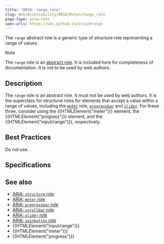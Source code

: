 ```yaml
---
title: "ARIA: range role"
slug: Web/Accessibility/ARIA/Roles/range_role
page-type: aria-role
spec-urls: https://w3c.github.io/aria/#range
---
```




The `range` abstract role is a generic type of structure role representing a range of values.

> [!NOTE]
> The `range` role is an [abstract role](/Web/Accessibility/ARIA/Roles#6._abstract_roles). It is included here for completeness of documentation. It is not to be used by web authors.

## Description

The `range` role is an abstract role. It must not be used by web authors. It is the superclass for structural roles for elements that accept a value within a range of values, including the [`meter`](/Web/Accessibility/ARIA/Roles/meter_role) role, [`progressbar`](/Web/Accessibility/ARIA/Roles/progressbar_role) and [`slider`](/Web/Accessibility/ARIA/Roles/slider_role). For these three, consider using the {{HTMLElement("meter")}} element, the {{HTMLElement("progress")}} element, and the {{HTMLElement("input/range")}}, respectively.

## Best Practices

Do not use.

## Specifications



## See also

- [ARIA: `structure` role](/Web/Accessibility/ARIA/Roles/structure_role)
- [ARIA: `meter` role](/Web/Accessibility/ARIA/Roles/meter_role)
- [ARIA: `progressbar` role](/Web/Accessibility/ARIA/Roles/progressbar_role)
- [ARIA: `scrollbar` role](/Web/Accessibility/ARIA/Roles/scrollbar_role)
- [ARIA: `slider` role](/Web/Accessibility/ARIA/Roles/slider_role)
- [ARIA: `spinbutton` role](/Web/Accessibility/ARIA/Roles/spinbutton_role)
- {{HTMLElement("input/range")}}
- {{HTMLElement("meter")}}
- {{HTMLElement("progress")}}
